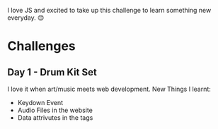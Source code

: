 I love JS and excited to take up this challenge to learn something new everyday. 😊

# Challenges

## Day 1 - Drum Kit Set
I love it when art/music meets web development.
New Things I learnt: 
* Keydown Event
* Audio Files in the website
* Data attrivutes in the tags

